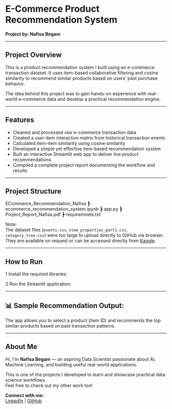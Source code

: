 #  E-Commerce Product Recommendation System

**Project by: Nafisa Begam**

---

##  Project Overview

This is a product recommendation system I built using an e-commerce transaction dataset. It uses item-based collaborative filtering and cosine similarity to recommend similar products based on users’ past purchase behavior.  

The idea behind this project was to gain hands-on experience with real-world e-commerce data and develop a practical recommendation engine.

---

##  Features

- Cleaned and processed raw e-commerce transaction data
- Created a user-item interaction matrix from historical transaction events
- Calculated item-item similarity using cosine similarity
- Developed a simple yet effective item-based recommendation system
- Built an interactive Streamlit web app to deliver live product recommendations
- Compiled a complete project report documenting the workflow and results

---

##  Project Structure
ECommerce_Recommendation_Nafisa
┣  ecommerce_recommendation_system.ipynb
┣  app.py
┣  Project_Report_Nafisa.pdf
┣  requiremnets.txt


Note:  
The dataset files (`events.csv`, `item_properties_part1.csv`, `category_tree.csv`) were too large to upload directly to GitHub via browser. They are available on request or can be accessed directly from [Kaggle](https://www.kaggle.com/datasets/retailrocket/ecommerce-dataset).

---

##  How to Run

1️ Install the required libraries:

2️ Run the Streamlit application:


---

## 📊 Sample Recommendation Output:

The app allows you to select a product (item ID) and recommends the top similar products based on past transaction patterns.

---

##  About Me  

Hi, I'm **Nafisa Begam** — an aspiring Data Scientist passionate about AI, Machine Learning, and building useful real-world applications.  

This is one of the projects I developed to learn and showcase practical data science workflows.  
Feel free to check out my other work too!

 **Connect with me:**  
[LinkedIn](http://linkedin.com/in/nafisabegam) | [GitHub](https://github.com/Nafisa-Begam-S)



